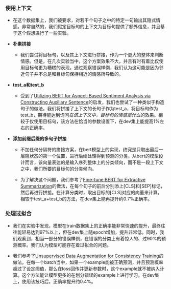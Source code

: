 ### 使用上下文

  + 在这个数据集上，我们被要求，对若干个句子之中的特定一句输出其隐式情感。非常自然的，我们假定目标句的上下文为目标句提供了额外信息，并且基于这个假想进行了一些实验。

- **朴素拼接**

  + 我们尝试将目标句，以及其上下文进行拼接，作为一个更大的整体来判断情感。但是，在几次实验当中，这个方案效果不大，并且有时有着比仅使用目标句更为糟糕的表现。通过观察错误样例，我们认为这可能是因为邻近句子并不总是和目标句保持相近的情感所导致的。

- **test_a和test_b**

  + 受到了[Utilizing BERT for Aspect-Based Sentiment Analysis via Constructing Auxiliary Sentence](https://www.aclweb.org/anthology/N19-1035)的启发，我们也尝试了一种类似于构造句子的做法。我们将拼接了上下文的长句子作为test_a，将目标句作为test_b，期待能达到询问*在该上下文中，目标句的情感是什么*的效果。相较于仅使用目标句，该方法在恰当的参数设置下，在dev集上能提高1%左右的正确率。

- **添加前缀后缀的多句子拼接**

  + 不加任何分隔符的拼接方案，在bert模型上的实现，终究是只取出最后一层隐状态的第一个位置，进行后续处理得到预测的分类。从bert的模型设计而言，该向量表达的是输入序列整体上的分类倾向，而不是一段上下文之中，我们所要的目标句的分类倾向。

  + 为了解决这个问题，我们参考了[Fine-tune BERT for Extractive Summarization](https://arxiv.org/abs/1903.10318)的做法，在每个句子的前后分别添上\[CLS]和\[SEP]标记，然后再进行拼接。在计算分类时，取出目标的\[CLS]对应的向量来计算。相较于test_a+test_b的方法，在dev集上能再提升约0.7%正确率。

### 处理过拟合

  + 我们在实验中发现，模型在train数据集上的正确率能非常快速的提升，最终往往能轻易达到97%以上，但在dev集上随epoch增加，提升非常低。同时，我们观察到，相当一部分的错误样例，在错误的分类上有着惊人的、过90%的预测概率。我们认为模型可能存在着过拟合的问题。

  + 我们参考了[Unsupervised Data Augmentation for Consistency Training](https://arxiv.org/abs/1904.12848)的做法。在每一个batch当中，如果一个example能被正确预测，并且预测概率超过了设定阈值，那么在loss回传并更新参数时，这个example就不被纳入计算。这个方法能让模型更多的在划分错误的example上进行学习。在dev集上，使用该技巧后，正确率提升约0.4%。
